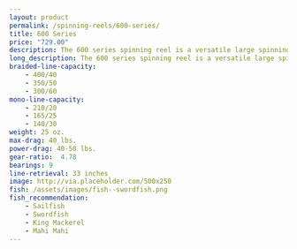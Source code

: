 ```yaml
---
layout: product
permalink: /spinning-reels/600-series/
title: 600 Series
price: "729.00"
description: The 600 series spinning reel is a versatile large spinning reel with equal size and power.
long_description: The 600 series spinning reel is a versatile large spinning reel with equal size and power. The reel’s size is comfortable for lighter saltwater duties like pier and bay fishing with a medium strength rod, but it also provides the line capacity for heavier duties, such as fighting a striped bass from the surf with a heavy 12 ft. rod. When used for freshwater applications, this reel will handle steelhead, salmon, or muskie and complement a medium to heavy strength rod.
braided-line-capacity: 
    - 400/40
    - 350/50
    - 300/60
mono-line-capacity:
    - 210/20
    - 165/25
    - 140/30
weight: 25 oz.
max-drag: 40 lbs.
power-drag: 40-50 lbs.
gear-ratio:  4.78
bearings: 9
line-retrieval: 33 inches
image: http://via.placeholder.com/500x250
fish: /assets/images/fish--swordfish.png
fish_recommendation:
    - Sailfish
    - Swordfish
    - King Mackerel
    - Mahi Mahi
---
```




